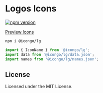 Logos Icons
===

[![npm version](https://img.shields.io/npm/v/@icongo/lg.svg)](https://www.npmjs.com/package/@icongo/lg)

[Preview Icons](http://icongo.github.io/#/icons/lg)

```bash
npm i @icongo/lg
```

```jsx
import { IconName } from '@icongo/lg';
import data from '@icongo/lg/data.json';
import names from '@icongo/lg/names.json';
```

## License

Licensed under the MIT License.